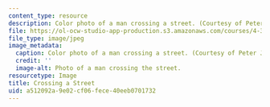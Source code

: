 ```yaml
---
content_type: resource
description: Color photo of a man crossing a street. (Courtesy of Peter Jamieson.)
file: https://ol-ocw-studio-app-production.s3.amazonaws.com/courses/4-343-photography-and-related-media-fall-2002/a512092a9e02cf06fece40eeb0701732_4-343f02.jpg
file_type: image/jpeg
image_metadata:
  caption: Color photo of a man crossing a street. (Courtesy of Peter Jamieson.)
  credit: ''
  image-alt: Photo of a man crossing the street.
resourcetype: Image
title: Crossing a Street
uid: a512092a-9e02-cf06-fece-40eeb0701732
---
```


